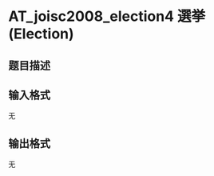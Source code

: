 # AT_joisc2008_election4 選挙 (Election)

## 题目描述

[problemUrl]: https://atcoder.jp/contests/joisc2008/tasks/joisc2008_election4

## 输入格式

无

## 输出格式

无